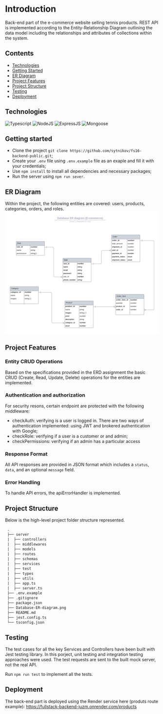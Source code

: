 # Introduction

Back-end part of the e-commerce website selling tennis products. REST API is implemented according to the Entity-Relationship Diagram outlining the data model including the relationships and attributes of collections within the system.

## Contents

- [Technologies](#technologies)
- [Getting Started](#getting-started)
- [ER Diagram](#er-diagram)
- [Project Features](#project-features)
- [Project Structure](#project-structure)
- [Testing](#testing)
- [Deployment](#deployment)

## Technologies

![Typescript](https://img.shields.io/badge/Typescript-4.9.5-blue)
![NodeJS](https://img.shields.io/badge/NodeJS-20.10.0-purple)
![ExpressJS](https://img.shields.io/badge/ExpressJS-4.18.2-red)
![Mongoose](https://img.shields.io/badge/Momgoose-8.0.0-yellow)

## Getting started

- Clone the project `git clone https://github.com/sytnikov/fs16-backend-public.git`;
- Create your `.env` file using `.env.example` file as an exaple and fill it with your credentials;
- Use `npm install` to install all dependencies and necessary packages;
- Run the server using `npm run sever`.

## ER Diagram

Within the project, the following entities are covered: users, products, categories, orders, and roles.
![er-diagram](database_ER_diagram_tennis_products_store.png)

## Project Features

### Entity CRUD Operations

Based on the specifications provided in the ERD assignment the basic CRUD (Create, Read, Update, Delete) operations for the entities are implemented.

### Authentication and authorization

For security resons, certain endpoint are protected with the following middleware:

- checkAuth: verifying is a user is logged in. There are two ways of authentication implemented: using JWT and brokered authentication with Google;
- checkRole: verifying if a user is a customer or and admin;
- checkPermissions: verifying if an admin has a particular access

### Response Format

All API responses are provided in JSON format which includes a `status`, `data`, and an optional `message` field.

### Error Handling

To handle API errors, the apiErrorHandler is implemented.

## Project Structure

Below is the high-level project folder structure represented.

```
 .
 ├── server
 |  ├── controllers
 |  ├── middlewares
 |  ├── models
 |  ├── routes
 |  ├── schemas
 |  ├── services
 |  ├── test
 |  ├── types
 |  ├── utils
 |  ├── app.ts
 |  ├── server.ts
 ├── .env.example
 ├── .gitignore
 ├── package.json
 ├── Database-ER-diagram.png
 ├── README.md
 ├── jest.config.ts
 └── tsconfig.json
```

## Testing

The test cases for all the key Services and Controllers have been built with Jest testing library. In this porject, unit testing and integration testing approaches were used. The test requests are sent to the built mock server, not the real API.

Run `npm run test` to implement all the tests.

## Deployment

The back-end part is deployed using the Render service here (produts route example): https://fullstack-backend-juzm.onrender.com/products
